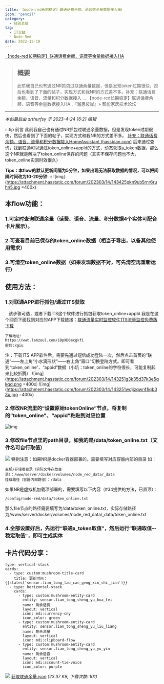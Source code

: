 ```yaml
---
title: 【node-red长期稳定】联通话费余额、语音等余量数据接入HA 
icon: "pencil"
category:
  - 经验总结
tag:
  - IT总结
  - Node-Red
date: 2022-12-10
---
```

 [【node-red长期稳定】联通话费余额、语音等余量数据接入HA ](https://bbs.hassbian.com/thread-20040-1-1.html)

> ## 概要
>
> 此前我自己也有通过NR抓包过联通余量数据，但是发现token过期很快，然后也看到了下面的帖子，实现方式和我NR的方式差不多。补充：联通话费余额、语音、流量和积分数据接入 ... 【node-red长期稳定】联通话费余额、语音等余量数据接入HA ,『瀚思彼岸』» 智能家居技术论坛

---

_本帖最后由 arthurfsy 于 2023-4-24 16:21 编辑_

:::tip 前言
此前我自己也有通过NR抓包过联通余量数据，但是发现token过期很快，然后也看到了下面的帖子，实现方式和我NR的方式差不多。
[补充：联通话费余额、语音、流量和积分数据接入HomeAssistant  (hassbian.com)](https://bbs.hassbian.com/thread-18940-1-1.html)
后来通过查询，找到联通可以通过token\_online+appId的方式，动态获取a\_token数据，那么这个NR就是解决了token\_online保存的问题（其实不保存问题也不大，token\_online实测时效很久）

**Tips：本flow的默认更新间隔为5分钟，如果出现无法获取数据的情况，可以把间隔时间改为10-20分钟**
:::
![img](https://attachment.hasstatic.com/forum/202303/14/143425pkn9ub5rnr6ruhn5.jpg =400x)

## 本flow功能：
### 1.可定时查询联通余量（话费、语音、流量、积分数据4个实体可配合卡片展示）。
### 2.可查看目前已保存的token\_online数据（相当于导出，以备其他使用需求）
### 3.可清空token\_online数据（如果发现数据不对，可先清空再重新运行）

## 使用方法：
### 1.对联通APP进行抓包/通过1TS获取
   该步骤可选，或者下载ITS这个软件进行抓包获取token\_online+appId
我是在这个网页下面找到对应的APP下载链接：[联通流量实时监控软件1TS流量监控免费版下载](https://www.xgiu.com/llljk_1st)

```
下载地址:
https://wwt.lanzoul.com/iDpXD0ecgkfi
密码:xgiu
```

注：下载1TS APP软件后，需要先通过短信成功登陆一次，然后点击首页的“联通”——左上角“小水滴形状”——右上角“窗口”切换登陆方式。即可看到“token\_online”、“appid”数据（小坑：token\_online的字符很长，可能复制起来比较折腾）
 ![img](https://attachment.hasstatic.com/forum/202303/14/143251g3k35d37k3e5qkqd.png =400x)
 ![img](https://attachment.hasstatic.com/forum/202303/14/143251wdjizqwr41iqb33u.jpg =400x)
### 2.修改NR流里的“设置原始tokenOnline”节点，将复制的“token\_online”、“appid”粘贴到对应位置 
![img](https://attachment.hasstatic.com/forum/202304/06/173428d10gk00d1kzag6sz.png)
### 3.修改file节点里的path目录，如我的是/data/token\_online.txt（文件名可自行取值）

![](https://attachment.hasstatic.com/forum/202303/14/143622ccgt744y4ctd9u27.png)
特别注意：如果NR是docker容器部署的，需要填写对应容器内部的目录
如：

```
主机/存储卷目录（实际文件存放目录）：/www/server/docker/volumes/node_red_data/_data
挂载路径（容器内部路径）：/data
```

如果NR是虚拟机加载项部署的，需要填写以下内容（#34提供的方法，已置顶）：

```
/config/node-red/data/token_online.txt
```

那么file节点的路径需要填写为/data/token\_online.txt，实际存储路径为/www/server/docker/volumes/node\_red\_data/\_data/token\_online.txt

### 4.全部设置好后，先运行“联通a\_token取值”，然后运行“联通取值--稳定取值”，即可生成实体

## 卡片代码分享：

```
type: vertical-stack
cards:
  - type: custom:mushroom-title-card
    title: 更新时间： {{states('sensor.lian_tong_tao_can_geng_xin_shi_jian')}}
  - type: horizontal-stack
    cards:
      - type: custom:mushroom-entity-card
        entity: sensor.lian_tong_sheng_yu_hua_fei
        name: 剩余话费
        layout: vertical
        icon: mdi:currency-cny
        icon_color: green
      - type: custom:mushroom-entity-card
        entity: sensor.lian_tong_sheng_yu_liu_liang
        name: 剩余流量
        layout: vertical
        icon: mdi:clipboard-flow
      - type: custom:mushroom-entity-card
        entity: sensor.lian_tong_sheng_yu_yu_yin
        name: 剩余语音
        layout: vertical
        icon: mdi:account-tie-voice
        icon_color: purple
```

 ![](https://www.hasstatic.com/image/filetype/unknown.gif) [获取联通余量.json](https://bbs.hassbian.com/forum.php?mod=attachment&aid=NDYyNzN8YjEzMDI4YmZ8MTY5NDcwMjI2NHw1NzI4M3wyMDA0MA%3D%3D) _(23.37 KB, 下载次数: 101)_
